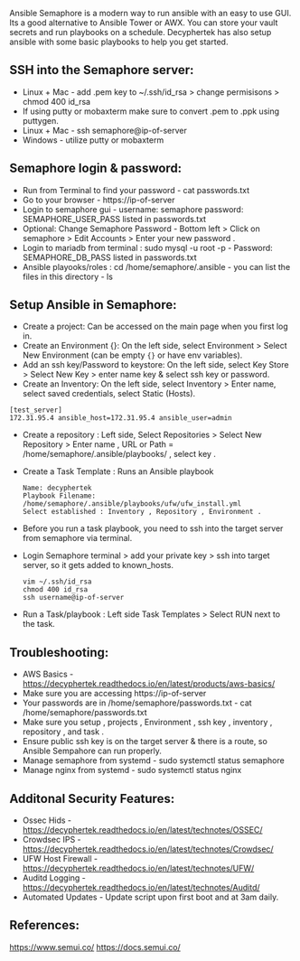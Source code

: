Ansible Semaphore is a modern way to run ansible with an easy to use GUI. Its a good alternative to Ansible Tower
or AWX. You can store your vault secrets and run playbooks on a schedule. Decyphertek has also setup ansible with 
some basic playbooks to help you get started. 

SSH into the Semaphore server:
------------------------------

* Linux + Mac - add .pem key to ~/.ssh/id_rsa > change permisisons > chmod 400 id_rsa
* If using putty or mobaxterm make sure to convert .pem to .ppk using puttygen.
* Linux + Mac - ssh semaphore@ip-of-server
* Windows - utilize putty or mobaxterm

Semaphore login & password:
------------------------------

* Run from Terminal to find your password - cat passwords.txt
* Go to your browser - https://ip-of-server
* Login to semaphore gui - username: semaphore password: SEMAPHORE_USER_PASS listed in passwords.txt
* Optional: Change Semaphore Password - Bottom left > Click on semaphore > Edit Accounts > Enter your new password . 
* Login to mariadb from terminal : sudo mysql -u root -p  - Password: SEMAPHORE_DB_PASS listed in passwords.txt
* Ansible playooks/roles : cd /home/semaphore/.ansible - you can list the files in this directory - ls 

Setup Ansible in Semaphore: 
---------------------------

- Create a project: Can be accessed on the main page when you first log in.
- Create an Environment {}: On the left side, select Environment > Select New Environment (can be empty `{}` or have env variables).
- Add an ssh key/Password to keystore: On the left side, select Key Store > Select New Key > enter name key & select ssh key or password.
- Create an Inventory: On the left side, select Inventory > Enter name, select saved credentials, select Static (Hosts).

```
[test_server]
172.31.95.4 ansible_host=172.31.95.4 ansible_user=admin
```

- Create a repository : Left side, Select Repositories > Select New Repository > Enter name , URL or Path = /home/semaphore/.ansible/playbooks/ , select key . 
- Create a Task Template : Runs an Ansible playbook

    ```
    Name: decyphertek
    Playbook Filename: /home/semaphore/.ansible/playbooks/ufw/ufw_install.yml
    Select established : Inventory , Repository , Environment . 
    ```

* Before you run a task playbook, you need to ssh into the target server from semaphore via terminal. 
* Login Semaphore terminal > add your private key > ssh into target server, so it gets added to known_hosts.

    ```
    vim ~/.ssh/id_rsa 
    chmod 400 id_rsa 
    ssh username@ip-of-server
    ```

* Run a Task/playbook : Left side Task Templates > Select RUN next to the task.


Troubleshooting:
-----------------

* AWS Basics - https://decyphertek.readthedocs.io/en/latest/products/aws-basics/
* Make sure you are accessing https://ip-of-server
* Your passwords are in /home/semaphore/passwords.txt - cat /home/semaphore/passwords.txt
* Make sure you setup , projects , Environment , ssh key , inventory , repository , and task . 
* Ensure public ssh key is on the target server & there is a route, so Ansible Sempahore can run properly.
* Manage semaphore from systemd - sudo systemctl status semaphore
* Manage nginx from systemd - sudo systemctl status nginx

Additonal Security Features:
----------------------------

* Ossec Hids - https://decyphertek.readthedocs.io/en/latest/technotes/OSSEC/
* Crowdsec IPS - https://decyphertek.readthedocs.io/en/latest/technotes/Crowdsec/
* UFW Host Firewall - https://decyphertek.readthedocs.io/en/latest/technotes/UFW/
* Auditd Logging - https://decyphertek.readthedocs.io/en/latest/technotes/Auditd/
* Automated Updates - Update script upon first boot and at 3am daily.

References:
------------

https://www.semui.co/
https://docs.semui.co/